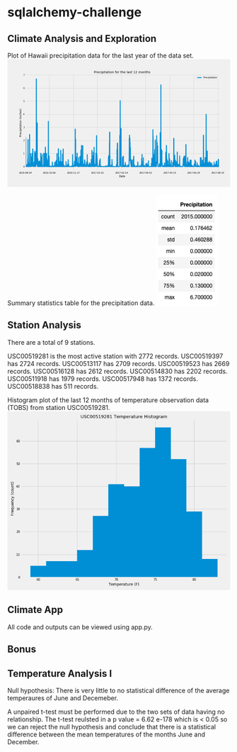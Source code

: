 # sqlalchemy-challenge

## Climate Analysis and Exploration
Plot of Hawaii precipitation data for the last year of the data set.
![](/Output/Hawaii_Precipitation.png)

Summary statistics table for the precipitation data.
![](/Output/Summary_Statistics_Table.png)

## Station Analysis
There are a total of 9 stations.

USC00519281 is the most active station with 2772 records.
USC00519397 has 2724 records.
USC00513117 has 2709 records.
USC00519523 has 2669 records.
USC00516128 has 2612 records.
USC00514830 has 2202 records.
USC00511918 has 1979 records.
USC00517948 has 1372 records.
USC00518838 has 511 records.

Histogram plot of the last 12 months of temperature observation data (TOBS) from station USC00519281.
![](/Output/Temperature_Histogram.png)

## Climate App
All code and outputs can be viewed using app.py.


## Bonus
## Temperature Analysis I

Null hypothesis: There is very little to no statistical difference of the average temperaures of June and Decemeber. 

A unpaired t-test must be performed due to the two sets of data having no relationship. The t-test reulsted in  a p value = 6.62 e-178 which is < 0.05 so we can reject the null hypothesis and conclude that there is a statistical difference between the mean temperatures of the months June and December.
